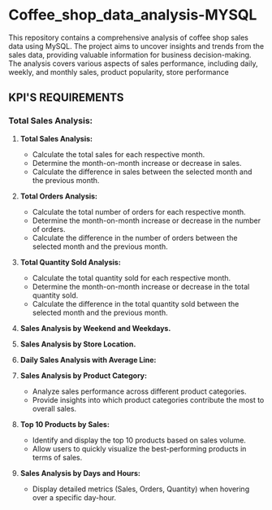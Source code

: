 # Coffee_shop_data_analysis-MYSQL
This repository contains a comprehensive analysis of coffee shop sales data using MySQL. The project aims to uncover insights and trends from the sales data, providing valuable information for business decision-making. 
The analysis covers various aspects of sales performance, including daily, weekly, and monthly sales, product popularity, store performance

## KPI'S REQUIREMENTS

### Total Sales Analysis:

1. **Total Sales Analysis:**
   - Calculate the total sales for each respective month.
   - Determine the month-on-month increase or decrease in sales.
   - Calculate the difference in sales between the selected month and the previous month.

2. **Total Orders Analysis:**
   - Calculate the total number of orders for each respective month.
   - Determine the month-on-month increase or decrease in the number of orders.
   - Calculate the difference in the number of orders between the selected month and the previous month.

3. **Total Quantity Sold Analysis:**
   - Calculate the total quantity sold for each respective month.
   - Determine the month-on-month increase or decrease in the total quantity sold.
   - Calculate the difference in the total quantity sold between the selected month and the previous month.

4. **Sales Analysis by Weekend and Weekdays.**
5. **Sales Analysis by Store Location.**
6. **Daily Sales Analysis with Average Line:**

7. **Sales Analysis by Product Category:**
   - Analyze sales performance across different product categories.
   - Provide insights into which product categories contribute the most to overall sales.

8. **Top 10 Products by Sales:**
   - Identify and display the top 10 products based on sales volume.
   - Allow users to quickly visualize the best-performing products in terms of sales.

9. **Sales Analysis by Days and Hours:**
   - Display detailed metrics (Sales, Orders, Quantity) when hovering over a specific day-hour.

